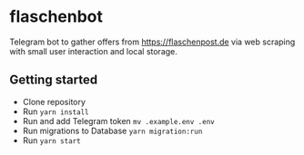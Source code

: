 # flaschenbot

Telegram bot to gather offers from https://flaschenpost.de via web scraping with small user interaction and local storage.

## Getting started

* Clone repository
* Run `yarn install`
* Run and add Telegram token `mv .example.env .env`
* Run migrations to Database `yarn migration:run`
* Run `yarn start`
